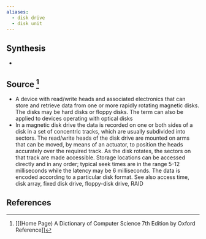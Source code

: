 ```yaml
---
aliases:
  - disk drive
  - disk unit
---
```

## Synthesis
- 
## Source [^1]
- A device with read/write heads and associated electronics that can store and retrieve data from one or more rapidly rotating magnetic disks. The disks may be hard disks or floppy disks. The term can also be applied to devices operating with optical disks
- In a magnetic disk drive the data is recorded on one or both sides of a disk in a set of concentric tracks, which are usually subdivided into sectors. The read/write heads of the disk drive are mounted on arms that can be moved, by means of an actuator, to position the heads accurately over the required track. As the disk rotates, the sectors on that track are made accessible. Storage locations can be accessed directly and in any order; typical seek times are in the range 5-12 milliseconds while the latency may be 6 milliseconds. The data is encoded according to a particular disk format. See also access time, disk array, fixed disk drive, floppy-disk drive, RAID
## References

[^1]: [[(Home Page) A Dictionary of Computer Science 7th Edition by Oxford Reference]]